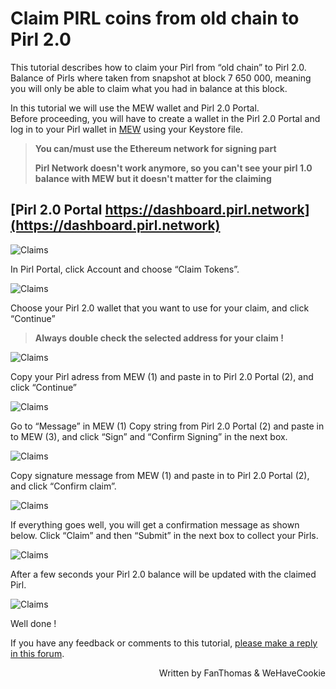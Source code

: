 # Claim PIRL coins from old chain to Pirl 2.0

This tutorial describes how to claim your Pirl from “old chain” to Pirl 2.0.<br>
Balance of Pirls where taken from snapshot at block 7 650 000, meaning you will only be able to claim what you had in balance at this block.

In this tutorial we will use the MEW wallet and Pirl 2.0 Portal.<br>
Before proceeding, you will have to create a wallet in the Pirl 2.0 Portal and log in to your Pirl wallet in [MEW](https://www.myetherwallet.com/access-my-wallet) using your Keystore file.

> **You can/must use the Ethereum network for signing part**
>
> **Pirl Network doesn't work anymore, so you can't see your pirl 1.0 balance with MEW but it doesn't matter for the claiming**

## [Pirl 2.0 Portal https://dashboard.pirl.network](https://dashboard.pirl.network) 

![Claims](media/claims_coins_1.jpeg)

In Pirl Portal, click Account and choose “Claim Tokens”.

![Claims](media/claims_coins_2.jpeg)

Choose your Pirl 2.0 wallet that you want to use for your claim, and click “Continue”

> **Always double check the selected address for your claim !**

![Claims](media/claims_coins_3.jpeg)

Copy your Pirl adress from MEW (1) and paste in to Pirl 2.0 Portal (2), and click “Continue”

![Claims](media/claims_coins_4.jpeg)

Go to “Message” in MEW (1)
Copy string from Pirl 2.0 Portal (2) and paste in to MEW (3), and click “Sign” and “Confirm Signing” in the next box.

![Claims](media/claims_coins_5.jpeg)

Copy signature message from MEW (1) and paste in to Pirl 2.0 Portal (2), and click “Confirm claim”.

![Claims](media/claims_coins_6.jpeg)

If everything goes well, you will get a confirmation message as shown below.
Click “Claim” and then “Submit” in the next box to collect your Pirls.

![Claims](media/claims_coins_7.jpeg)

After a few seconds your Pirl 2.0 balance will be updated with the claimed Pirl.

![Claims](media/claims_coins_8.jpeg)


Well done !

If you have any feedback or comments to this tutorial, [please make a reply in this forum](https://community.pirl.io/t/claim-pirls-from-old-chain-to-pirl-2-0-tutorial/131).

<p align=right> Written by FanThomas & WeHaveCookie </p>

